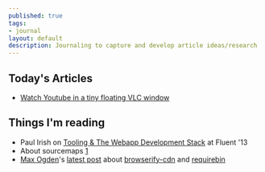 ```yaml
---
published: true
tags:
- journal
layout: default
description: Journaling to capture and develop article ideas/research
---
```


## Today's Articles

 * [Watch Youtube in a tiny floating VLC window](/2013/10/16/watch-youtube-in-a-tiny-floating-vlc-window/)

## Things I'm reading

 * Paul Irish on [Tooling & The Webapp Development Stack](https://gist.github.com/jonkemp/2713513) at Fluent '13
 * About sourcemaps [1](https://medium.com/what-i-learned-building/b4daab987fb0)
 * [Max Ogden](http://maxogden.com/index.html)'s [latest post](http://maxogden.com/node-packaged-modules.html) about [browserify-cdn](http://wzrd.in/) and [requirebin](http://requirebin.com/)